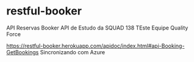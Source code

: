 # restful-booker

API Reservas Booker
API de Estudo da SQUAD 138
TEste Equipe Quality Force

https://restful-booker.herokuapp.com/apidoc/index.html#api-Booking-GetBookings
Sincronizando com Azure